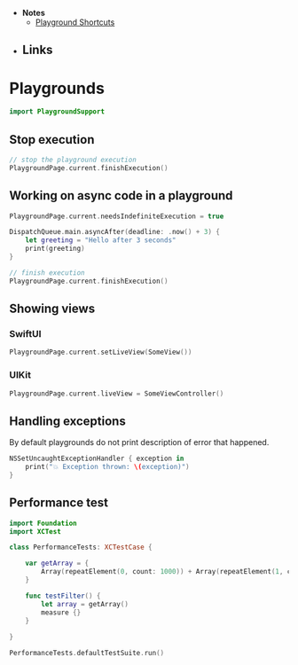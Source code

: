 - **Notes**
	- [Playground Shortcuts](Playground%20Shortcuts.md)
- **Links**
	- 
# Playgrounds

```swift
import PlaygroundSupport
```

## Stop execution

```swift
// stop the playground execution
PlaygroundPage.current.finishExecution()
```

## Working on async code in a playground

```swift
PlaygroundPage.current.needsIndefiniteExecution = true

DispatchQueue.main.asyncAfter(deadline: .now() + 3) {
    let greeting = "Hello after 3 seconds"
    print(greeting)
}

// finish execution
PlaygroundPage.current.finishExecution()
```

## Showing views

### SwiftUI

```swift
PlaygroundPage.current.setLiveView(SomeView())
```

### UIKit

```swift
PlaygroundPage.current.liveView = SomeViewController()
```

## Handling exceptions

By default playgrounds do not print description of error that happened. 

```swift
NSSetUncaughtExceptionHandler { exception in
    print("💥 Exception thrown: \(exception)")
}
```

## Performance test

```swift
import Foundation
import XCTest

class PerformanceTests: XCTestCase {

    var getArray = {
        Array(repeatElement(0, count: 1000)) + Array(repeatElement(1, count: 1000))
    }

    func testFilter() {
        let array = getArray()
        measure {}
    }
    
}

PerformanceTests.defaultTestSuite.run()
```